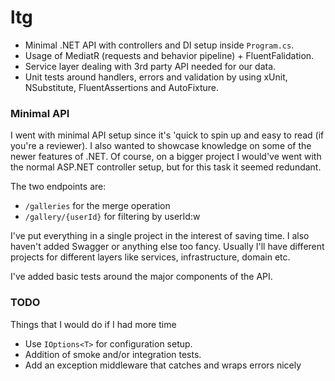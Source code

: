# ltg

- Minimal .NET API with controllers and DI setup inside `Program.cs`.
- Usage of MediatR (requests and behavior pipeline) + FluentFalidation.
- Service layer dealing with 3rd party API needed for our data.
- Unit tests around handlers, errors and validation by using xUnit, NSubstitute, FluentAssertions and AutoFixture.

### Minimal API

I went with minimal API setup since it's 'quick to spin up and easy to read (if you're a reviewer). I also wanted to showcase knowledge on some of the newer features of .NET. Of course, on a bigger project I would've went with the normal ASP.NET controller setup, but for this task it seemed redundant.

The two endpoints are:

- `/galleries` for the merge operation
- `/gallery/{userId}` for filtering by userId:w

I've put everything in a single project in the interest of saving time. I also haven't added Swagger or anything else too fancy. Usually I'll have different projects for different layers like services, infrastructure, domain etc.

I've added basic tests around the major components of the API.

### TODO

Things that I would do if I had more time

- Use `IOptions<T>` for configuration setup.
- Addition of smoke and/or integration tests.
- Add an exception middleware that catches and wraps errors nicely

